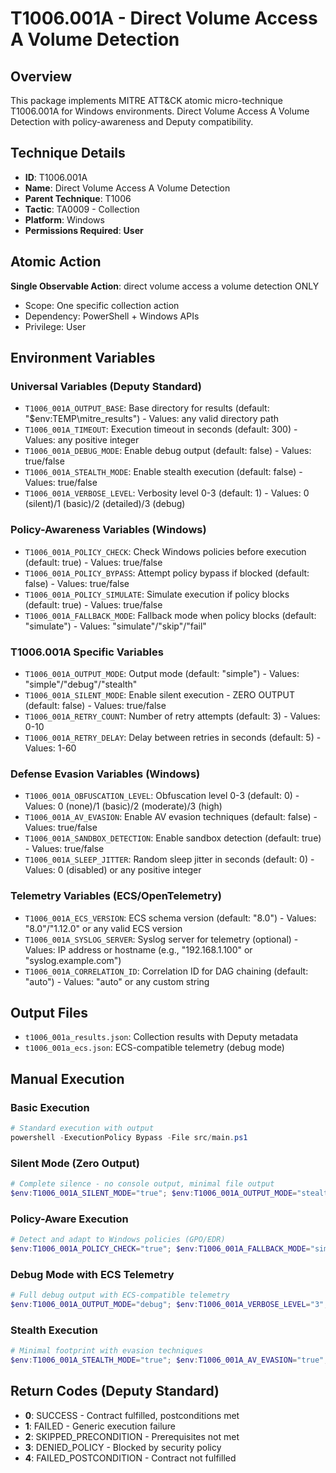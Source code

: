# T1006.001A - Direct Volume Access A Volume Detection

## Overview
This package implements MITRE ATT&CK atomic micro-technique T1006.001A for Windows environments. Direct Volume Access A Volume Detection with policy-awareness and Deputy compatibility.

## Technique Details
- **ID**: T1006.001A
- **Name**: Direct Volume Access A Volume Detection
- **Parent Technique**: T1006
- **Tactic**: TA0009 - Collection
- **Platform**: Windows
- **Permissions Required**: **User**

## Atomic Action
**Single Observable Action**: direct volume access a volume detection ONLY
- Scope: One specific collection action
- Dependency: PowerShell + Windows APIs
- Privilege: User

## Environment Variables

### Universal Variables (Deputy Standard)
- `T1006_001A_OUTPUT_BASE`: Base directory for results (default: "$env:TEMP\mitre_results") - Values: any valid directory path
- `T1006_001A_TIMEOUT`: Execution timeout in seconds (default: 300) - Values: any positive integer
- `T1006_001A_DEBUG_MODE`: Enable debug output (default: false) - Values: true/false
- `T1006_001A_STEALTH_MODE`: Enable stealth execution (default: false) - Values: true/false
- `T1006_001A_VERBOSE_LEVEL`: Verbosity level 0-3 (default: 1) - Values: 0 (silent)/1 (basic)/2 (detailed)/3 (debug)

### Policy-Awareness Variables (Windows)
- `T1006_001A_POLICY_CHECK`: Check Windows policies before execution (default: true) - Values: true/false
- `T1006_001A_POLICY_BYPASS`: Attempt policy bypass if blocked (default: false) - Values: true/false
- `T1006_001A_POLICY_SIMULATE`: Simulate execution if policy blocks (default: true) - Values: true/false
- `T1006_001A_FALLBACK_MODE`: Fallback mode when policy blocks (default: "simulate") - Values: "simulate"/"skip"/"fail"

### T1006.001A Specific Variables
- `T1006_001A_OUTPUT_MODE`: Output mode (default: "simple") - Values: "simple"/"debug"/"stealth"
- `T1006_001A_SILENT_MODE`: Enable silent execution - ZERO OUTPUT (default: false) - Values: true/false
- `T1006_001A_RETRY_COUNT`: Number of retry attempts (default: 3) - Values: 0-10
- `T1006_001A_RETRY_DELAY`: Delay between retries in seconds (default: 5) - Values: 1-60

### Defense Evasion Variables (Windows)
- `T1006_001A_OBFUSCATION_LEVEL`: Obfuscation level 0-3 (default: 0) - Values: 0 (none)/1 (basic)/2 (moderate)/3 (high)
- `T1006_001A_AV_EVASION`: Enable AV evasion techniques (default: false) - Values: true/false
- `T1006_001A_SANDBOX_DETECTION`: Enable sandbox detection (default: true) - Values: true/false
- `T1006_001A_SLEEP_JITTER`: Random sleep jitter in seconds (default: 0) - Values: 0 (disabled) or any positive integer

### Telemetry Variables (ECS/OpenTelemetry)
- `T1006_001A_ECS_VERSION`: ECS schema version (default: "8.0") - Values: "8.0"/"1.12.0" or any valid ECS version
- `T1006_001A_SYSLOG_SERVER`: Syslog server for telemetry (optional) - Values: IP address or hostname (e.g., "192.168.1.100" or "syslog.example.com")
- `T1006_001A_CORRELATION_ID`: Correlation ID for DAG chaining (default: "auto") - Values: "auto" or any custom string

## Output Files
- `t1006_001a_results.json`: Collection results with Deputy metadata
- `t1006_001a_ecs.json`: ECS-compatible telemetry (debug mode)

## Manual Execution

### Basic Execution
```powershell
# Standard execution with output
powershell -ExecutionPolicy Bypass -File src/main.ps1
```

### Silent Mode (Zero Output)
```powershell
# Complete silence - no console output, minimal file output
$env:T1006_001A_SILENT_MODE="true"; $env:T1006_001A_OUTPUT_MODE="stealth"; powershell -ExecutionPolicy Bypass -File src/main.ps1
```

### Policy-Aware Execution
```powershell
# Detect and adapt to Windows policies (GPO/EDR)
$env:T1006_001A_POLICY_CHECK="true"; $env:T1006_001A_FALLBACK_MODE="simulate"; powershell -ExecutionPolicy Bypass -File src/main.ps1
```

### Debug Mode with ECS Telemetry
```powershell
# Full debug output with ECS-compatible telemetry
$env:T1006_001A_OUTPUT_MODE="debug"; $env:T1006_001A_VERBOSE_LEVEL="3"; $env:T1006_001A_ECS_VERSION="8.0"; powershell -ExecutionPolicy Bypass -File src/main.ps1
```

### Stealth Execution
```powershell
# Minimal footprint with evasion techniques
$env:T1006_001A_STEALTH_MODE="true"; $env:T1006_001A_AV_EVASION="true"; $env:T1006_001A_OBFUSCATION_LEVEL="2"; powershell -ExecutionPolicy Bypass -File src/main.ps1
```

## Return Codes (Deputy Standard)
- **0**: SUCCESS - Contract fulfilled, postconditions met
- **1**: FAILED - Generic execution failure
- **2**: SKIPPED_PRECONDITION - Prerequisites not met
- **3**: DENIED_POLICY - Blocked by security policy
- **4**: FAILED_POSTCONDITION - Contract not fulfilled